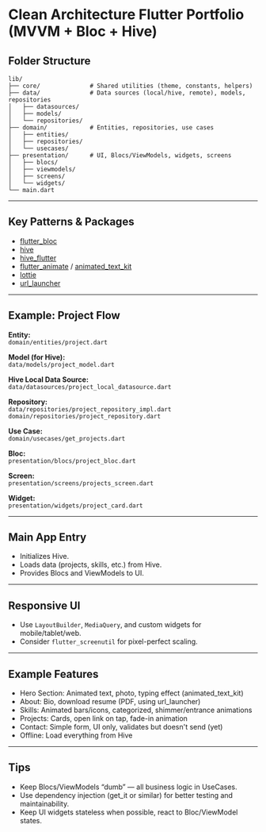 # Clean Architecture Flutter Portfolio (MVVM + Bloc + Hive)

## Folder Structure

```
lib/
├── core/              # Shared utilities (theme, constants, helpers)
├── data/              # Data sources (local/hive, remote), models, repositories
│   ├── datasources/
│   ├── models/
│   └── repositories/
├── domain/            # Entities, repositories, use cases
│   ├── entities/
│   ├── repositories/
│   └── usecases/
├── presentation/      # UI, Blocs/ViewModels, widgets, screens
│   ├── blocs/
│   ├── viewmodels/
│   ├── screens/
│   └── widgets/
└── main.dart
```

---

## Key Patterns & Packages

- [flutter_bloc](https://pub.dev/packages/flutter_bloc)
- [hive](https://pub.dev/packages/hive)
- [hive_flutter](https://pub.dev/packages/hive_flutter)
- [flutter_animate](https://pub.dev/packages/flutter_animate) / [animated_text_kit](https://pub.dev/packages/animated_text_kit)
- [lottie](https://pub.dev/packages/lottie)
- [url_launcher](https://pub.dev/packages/url_launcher)

---

## Example: Project Flow

**Entity:**  
`domain/entities/project.dart`

**Model (for Hive):**  
`data/models/project_model.dart`

**Hive Local Data Source:**  
`data/datasources/project_local_datasource.dart`

**Repository:**  
`data/repositories/project_repository_impl.dart`  
`domain/repositories/project_repository.dart`

**Use Case:**  
`domain/usecases/get_projects.dart`

**Bloc:**  
`presentation/blocs/project_bloc.dart`

**Screen:**  
`presentation/screens/projects_screen.dart`

**Widget:**  
`presentation/widgets/project_card.dart`

---

## Main App Entry

- Initializes Hive.
- Loads data (projects, skills, etc.) from Hive.
- Provides Blocs and ViewModels to UI.

---

## Responsive UI

- Use `LayoutBuilder`, `MediaQuery`, and custom widgets for mobile/tablet/web.
- Consider `flutter_screenutil` for pixel-perfect scaling.

---

## Example Features

- Hero Section: Animated text, photo, typing effect (animated_text_kit)
- About: Bio, download resume (PDF, using url_launcher)
- Skills: Animated bars/icons, categorized, shimmer/entrance animations
- Projects: Cards, open link on tap, fade-in animation
- Contact: Simple form, UI only, validates but doesn't send (yet)
- Offline: Load everything from Hive

---

## Tips

- Keep Blocs/ViewModels “dumb” — all business logic in UseCases.
- Use dependency injection (get_it or similar) for better testing and maintainability.
- Keep UI widgets stateless when possible, react to Bloc/ViewModel states.
